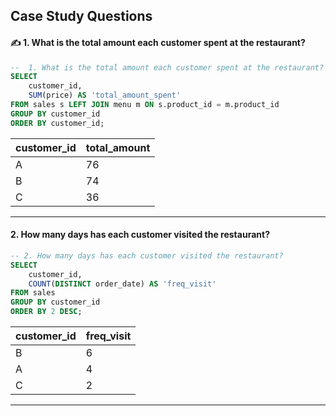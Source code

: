 ## Case Study Questions

#### ✍ 1. What is the total amount each customer spent at the restaurant?

````sql
--  1. What is the total amount each customer spent at the restaurant?
SELECT 
    customer_id,
    SUM(price) AS 'total_amount_spent'
FROM sales s LEFT JOIN menu m ON s.product_id = m.product_id
GROUP BY customer_id
ORDER BY customer_id;
````

|customer_id|total_amount|
|:----|:----|
|A|76|
|B|74|
|C|36|

_______________________________________________________________________________________________________________________________________________________


#### 2. How many days has each customer visited the restaurant?

````sql
-- 2. How many days has each customer visited the restaurant?
SELECT 
    customer_id,
    COUNT(DISTINCT order_date) AS 'freq_visit'
FROM sales
GROUP BY customer_id
ORDER BY 2 DESC;
````
|customer_id|freq_visit|
|:----|:----|
|B|6|
|A|4|
|C|2|
_______________________________________________________________________________________________________________________________________________________

